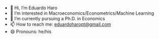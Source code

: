 - 👋 Hi, I’m Eduardo Haro
- 👀 I’m interested in Macroeconomics/Econometrics/Machine Learning
- 🌱 I’m currently pursuing a Ph.D. in Economics 
- 📫 How to reach me: eduardoharopt@gmail.com
- 😄 Pronouns: he/his

<!---
eduardoharop/eduardoharop is a ✨ special ✨ repository because its `README.md` (this file) appears on your GitHub profile.
You can click the Preview link to take a look at your changes.
--->
